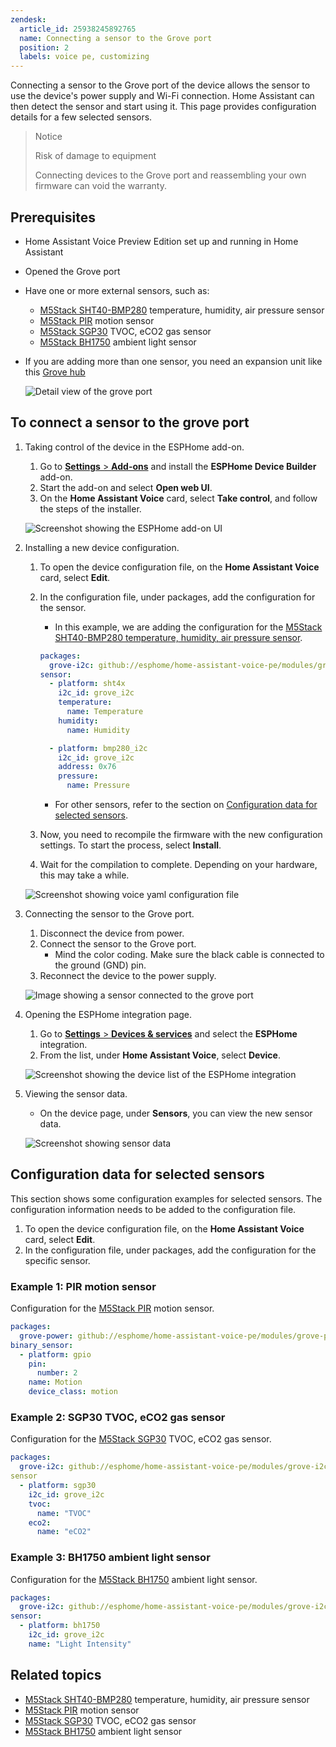 ```yaml
---
zendesk:
  article_id: 25938245892765
  name: Connecting a sensor to the Grove port
  position: 2
  labels: voice pe, customizing
---
```


Connecting a sensor to the Grove port of the device allows the sensor to use the device's power supply and Wi-Fi connection. Home Assistant can then detect the sensor and start using it. This page provides configuration details for a few selected sensors.

>Notice
>
>Risk of damage to equipment
>
>Connecting devices to the Grove port and reassembling your own firmware can void the warranty.

## Prerequisites

- Home Assistant Voice Preview Edition set up and running in Home Assistant
- Opened the Grove port
- Have one or more external sensors, such as:
  - [M5Stack SHT40-BMP280](https://shop.m5stack.com/products/env-iv-unit-with-temperature-humidity-air-pressure-sensor-sht40-bmp280) temperature, humidity, air pressure sensor
  - [M5Stack PIR](https://shop.m5stack.com/products/pir-module) motion sensor
  - [M5Stack SGP30](https://shop.m5stack.com/products/tvoc-eco2-gas-unit-sgp30) TVOC, eCO2 gas sensor
  - [M5Stack BH1750](https://shop.m5stack.com/products/dlight-unit-ambient-light-sensor-bh1750fvi-tr) ambient light sensor
- If you are adding more than one sensor, you need an expansion unit like this [Grove hub](https://shop.m5stack.com/products/mini-hub-module?srsltid=AfmBOooKdCNWJPf90Wr25-jC_8QqbrVeqc3gzZ678-yi4396Cc1q792_)

   ![Detail view of the grove port](/static/img/voice-pe/voice_grove_port_detail.png)

## To connect a sensor to the grove port

1. Taking control of the device in the ESPHome add-on.
   1. Go to [**Settings** > **Add-ons**](https://my.home-assistant.io/redirect/supervisor_addon/?addon=5c53de3b_esphome) and install the **ESPHome Device Builder** add-on.
   2. Start the add-on and select **Open web UI**.
   3. On the **Home Assistant Voice** card, select **Take control**, and follow the steps of the installer.

   ![Screenshot showing the ESPHome add-on UI](/static/img/voice-pe/voice_esphome_take_control.png)

2. Installing a new device configuration.
   1. To open the device configuration file, on the **Home Assistant Voice** card, select **Edit**.
   2. In the configuration file, under packages, add the configuration for the sensor.
      - In this example, we are adding the configuration for the [M5Stack SHT40-BMP280 temperature, humidity, air pressure sensor](https://shop.m5stack.com/products/env-iv-unit-with-temperature-humidity-air-pressure-sensor-sht40-bmp280).

      ```yaml
      packages:
        grove-i2c: github://esphome/home-assistant-voice-pe/modules/grove-i2c.yaml
      sensor:
        - platform: sht4x
          i2c_id: grove_i2c
          temperature:
            name: Temperature
          humidity:
            name: Humidity

        - platform: bmp280_i2c
          i2c_id: grove_i2c
          address: 0x76
          pressure:
            name: Pressure
      ```

      - For other sensors, refer to the section on [Configuration data for selected sensors](https://voice-pe.home-assistant.io/guides/grove_port/#configuration-data-for-selected-sensors).

   3. Now, you need to recompile the firmware with the new configuration settings. To start the process, select **Install**.
   4. Wait for the compilation to complete. Depending on your hardware, this may take a while.

   ![Screenshot showing voice yaml configuration file](/static/img/voice-pe/voice_esphome_device_config.png)

3. Connecting the sensor to the Grove port.
   1. Disconnect the device from power.
   2. Connect the sensor to the Grove port.
      - Mind the color coding. Make sure the black cable is connected to the ground (GND) pin.
   3. Reconnect the device to the power supply.

   ![Image showing a sensor connected to the grove port](/static/img/voice-pe/voice_grove_port_sensor_connected_small.jpg)

4. Opening the ESPHome integration page.
   1. Go to [**Settings** > **Devices & services**](https://my.home-assistant.io/redirect/integrations/) and select the **ESPHome** integration.
   2. From the list, under **Home Assistant Voice**, select **Device**.

   ![Screenshot showing the device list of the ESPHome integration](/static/img/voice-pe/voice_esphome.png)

5. Viewing the sensor data.
   - On the device page, under **Sensors**, you can view the new sensor data.

   ![Screenshot showing sensor data](/static/img/voice-pe/voice_grove_port_sensor_data.png)

## Configuration data for selected sensors

This section shows some configuration examples for selected sensors. The configuration information needs to be added to the configuration file.

1. To open the device configuration file, on the **Home Assistant Voice** card, select **Edit**.
2. In the configuration file, under packages, add the configuration for the specific sensor.

### Example 1: PIR motion sensor

Configuration for the [M5Stack PIR](https://shop.m5stack.com/products/pir-module) motion sensor.

  ```yaml
  packages:
    grove-power: github://esphome/home-assistant-voice-pe/modules/grove-power.yaml
  binary_sensor:
    - platform: gpio
      pin:
        number: 2
      name: Motion
      device_class: motion
  ```

### Example 2: SGP30 TVOC, eCO2 gas sensor

Configuration for the [M5Stack SGP30](https://shop.m5stack.com/products/tvoc-eco2-gas-unit-sgp30) TVOC, eCO2 gas sensor.

  ```yaml
  packages:
    grove-i2c: github://esphome/home-assistant-voice-pe/modules/grove-i2c.yaml
  sensor
    - platform: sgp30
      i2c_id: grove_i2c
      tvoc:
        name: "TVOC"
      eco2:
        name: "eCO2"
  ```

### Example 3: BH1750 ambient light sensor

Configuration for the [M5Stack BH1750](https://shop.m5stack.com/products/dlight-unit-ambient-light-sensor-bh1750fvi-tr) ambient light sensor.

  ```yaml
  packages:
    grove-i2c: github://esphome/home-assistant-voice-pe/modules/grove-i2c.yaml
  sensor:
    - platform: bh1750
      i2c_id: grove_i2c
      name: "Light Intensity"
  ```

## Related topics

- [M5Stack SHT40-BMP280](https://shop.m5stack.com/products/env-iv-unit-with-temperature-humidity-air-pressure-sensor-sht40-bmp280) temperature, humidity, air pressure sensor
- [M5Stack PIR](https://shop.m5stack.com/products/pir-module) motion sensor
- [M5Stack SGP30](https://shop.m5stack.com/products/tvoc-eco2-gas-unit-sgp30) TVOC, eCO2 gas sensor
- [M5Stack BH1750](https://shop.m5stack.com/products/dlight-unit-ambient-light-sensor-bh1750fvi-tr) ambient light sensor